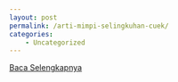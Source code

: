 ```yaml
---
layout: post
permalink: /arti-mimpi-selingkuhan-cuek/
categories:
    - Uncategorized
---
```


[Baca Selengkapnya](/07)